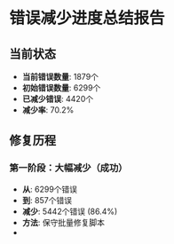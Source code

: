 # 错误减少进度总结报告

## 当前状态
- **当前错误数量**: 1879个
- **初始错误数量**: 6299个
- **已减少错误**: 4420个
- **减少率**: 70.2%

## 修复历程

### 第一阶段：大幅减少（成功）
- **从**: 6299个错误
- **到**: 857个错误
- **减少**: 5442个错误 (86.4%)
- **方法**: 保守批量修复脚本
-